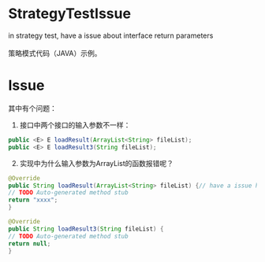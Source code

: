 # StrategyTestIssue
in strategy test, have a issue about interface return parameters
</br></br>
策略模式代码（JAVA）示例。</br>
# Issue
其中有个问题：</br>
1. 接口中两个接口的输入参数不一样：
```java
public <E> E loadResult(ArrayList<String> fileList);
public <E> E loadResult3(String fileList);
```
2. 实现中为什么输入参数为ArrayList的函数报错呢？
```java
@Override
public String loadResult(ArrayList<String> fileList) {// have a issue here, why?
// TODO Auto-generated method stub
return "xxxx";
}

@Override
public String loadResult3(String fileList) {
// TODO Auto-generated method stub
return null;
}
```

